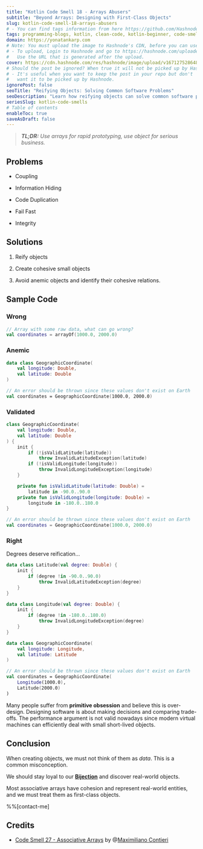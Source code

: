 ```yaml
---
title: "Kotlin Code Smell 18 - Arrays Abusers"
subtitle: "Beyond Arrays: Designing with First-Class Objects"
slug: kotlin-code-smell-18-arrays-abusers
# - You can find tags information from here https://github.com/Hashnode/support/blob/main/misc/tags.json
tags: programming-blogs, kotlin, clean-code, kotlin-beginner, code-smell-1
domain: https://yonatankarp.com
# Note: You must upload the image to Hashnode's CDN, before you can use it here.
# - To upload, Login to Hashnode and go to https://hashnode.com/uploader
#   Use the URL that is generated after the upload.
cover: https://cdn.hashnode.com/res/hashnode/image/upload/v1671275286483/KSafVuVqm.jpeg
# Should the post be ignored? When true it will not be picked up by Hashnode.
# - It's useful when you want to keep the post in your repo but don't
#   want it to be picked up by Hashnode.
ignorePost: false
seoTitle: "Reifying Objects: Solving Common Software Problems"
seoDescription: "Learn how reifying objects can solve common software problems such as coupling, information hiding, and code duplication. Improve your software design today"
seriesSlug: kotlin-code-smells
# Table of contents
enableToc: true
saveAsDraft: false
---
```


> ***TL;DR:*** *Use arrays for rapid prototyping, use object for serious business.*

## **Problems**

* Coupling
    
* Information Hiding
    
* Code Duplication
    
* Fail Fast
    
* Integrity
    

## Solutions

1. Reify objects
    
2. Create cohesive small objects
    
3. Avoid anemic objects and identify their cohesive relations.
    

## Sample Code

### Wrong

```kotlin
// Array with some raw data, what can go wrong?
val coordinates = arrayOf(1000.0, 2000.0)
```

### Anemic

```kotlin
data class GeographicCoordinate(
    val longitude: Double,
    val latitude: Double 
)

// An error should be thrown since these values don't exist on Earth
val coordinates = GeographicCoordinate(1000.0, 2000.0)
```

### Validated

```kotlin
class GeographicCoordinate(
    val longitude: Double,
    val latitude: Double
) {
    init {
        if (!isValidLatitude(latitude))
            throw InvalidLatitudeException(latitude)
        if (!isValidLongitude(longitude))
            throw InvalidLongitudeException(longitude)
    }

    private fun isValidLatitude(latitude: Double) =
        latitude in -90.0..90.0
    private fun isValidLongitude(longitude: Double) =
        longitude in -180.0..180.0
}

// An error should be thrown since these values don't exist on Earth
val coordinates = GeographicCoordinate(1000.0, 2000.0)
```

### Right

Degrees deserve reification...

```kotlin
data class Latitude(val degree: Double) {
    init {
        if (degree !in -90.0..90.0)
            throw InvalidLatitudeException(degree)
    }
}

data class Longitude(val degree: Double) {
    init {
        if (degree !in -180.0..180.0)
            throw InvalidLongitudeException(degree)
    }
}

data class GeographicCoordinate(
    val longitude: Longitude,
    val latitude: Latitude
)

// An error should be thrown since these values don't exist on Earth
val coordinates = GeographicCoordinate(
    Longitude(1000.0),
    Latitude(2000.0)
)
```

Many people suffer from **primitive obsession** and believe this is over-design. Designing software is about making decisions and comparing trade-offs. The performance argument is not valid nowadays since modern virtual machines can efficiently deal with small short-lived objects.

## **Conclusion**

When creating objects, we must not think of them as *data*. This is a common misconception.

We should stay loyal to our [**Bijection**](https://maximilianocontieri.com/the-one-and-only-software-design-principle) and discover real-world objects.

Most associative arrays have cohesion and represent real-world entities, and we must treat them as first-class objects.

%%[contact-me]

## Credits

* [Code Smell 27 - Associative Arrays](https://maximilianocontieri.com/code-smell-27-associative-arrays) by @[Maximiliano Contieri](@mcsee)
